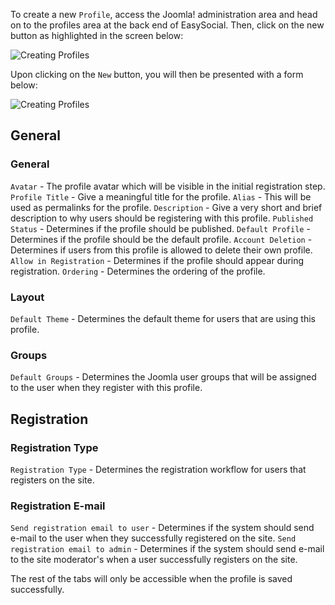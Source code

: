To create a new `Profile`, access the Joomla! administration area and head on to the profiles area at the back end of EasySocial. Then, click on the new button as highlighted in the screen below:

![Creating Profiles](/images/administrators/05_profiles/creating_profiles_1.png)

Upon clicking on the `New` button, you will then be presented with a form below:

![Creating Profiles](/images/administrators/05_profiles/creating_profiles_2.png)

## General

### General
`Avatar` - The profile avatar which will be visible in the initial registration step.
`Profile Title` - Give a meaningful title for the profile.
`Alias` - This will be used as permalinks for the profile.
`Description` - Give a very short and brief description to why users should be registering with this profile.
`Published Status` - Determines if the profile should be published.
`Default Profile` - Determines if the profile should be the default profile.
`Account Deletion` - Determines if users from this profile is allowed to delete their own profile.
`Allow in Registration` - Determines if the profile should appear during registration.
`Ordering` - Determines the ordering of the profile.

### Layout
`Default Theme` - Determines the default theme for users that are using this profile.

### Groups
`Default Groups` - Determines the Joomla user groups that will be assigned to the user when they register with this profile.


## Registration

### Registration Type
`Registration Type` - Determines the registration workflow for users that registers on the site.


### Registration E-mail
`Send registration email to user` - Determines if the system should send e-mail to the user when they successfully registered on the site.
`Send registration email to admin` - Determines if the system should send e-mail to the site moderator's when a user successfully registers on the site.


<div class="alert alert-info mt-20">
<i class="icon-info-sign mr-5"></i> The rest of the tabs will only be accessible when the profile is saved successfully.
</div>